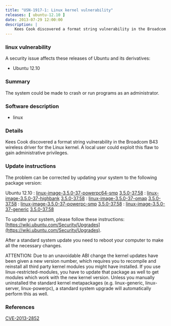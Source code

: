 ```yaml
---
title: "USN-1917-1: Linux kernel vulnerability"
releases: [ ubuntu-12.10 ]
date: 2013-07-29 12:00:00
description: |
    Kees Cook discovered a format string vulnerability in the Broadcom B43 wireless driver for the Linux kernel. A local user could exploit this flaw to gain administrative privileges. 
--- 
```

 
### linux vulnerability

A security issue affects these releases of Ubuntu and its derivatives:

* Ubuntu 12.10

### Summary

The system could be made to crash or run programs as an administrator. 

### Software description

* linux 

### Details

Kees Cook discovered a format string vulnerability in the Broadcom B43 wireless driver for the Linux kernel. A local user could exploit this flaw to gain administrative privileges. 

### Update instructions

The problem can be corrected by updating your system to the following package version:

Ubuntu 12.10
 : [linux-image-3.5.0-37-powerpc64-smp](https://launchpad.net/ubuntu/+source/linux) <span> [3.5.0-37.58](https://launchpad.net/ubuntu/+source/linux/3.5.0-37.58) </span> 
 : [linux-image-3.5.0-37-highbank](https://launchpad.net/ubuntu/+source/linux) <span> [3.5.0-37.58](https://launchpad.net/ubuntu/+source/linux/3.5.0-37.58) </span> 
 : [linux-image-3.5.0-37-omap](https://launchpad.net/ubuntu/+source/linux) <span> [3.5.0-37.58](https://launchpad.net/ubuntu/+source/linux/3.5.0-37.58) </span> 
 : [linux-image-3.5.0-37-powerpc-smp](https://launchpad.net/ubuntu/+source/linux) <span> [3.5.0-37.58](https://launchpad.net/ubuntu/+source/linux/3.5.0-37.58) </span> 
 : [linux-image-3.5.0-37-generic](https://launchpad.net/ubuntu/+source/linux) <span> [3.5.0-37.58](https://launchpad.net/ubuntu/+source/linux/3.5.0-37.58) </span> 

To update your system, please follow these instructions: [https://wiki.ubuntu.com/Security/Upgrades](https://wiki.ubuntu.com/Security/Upgrades).

After a standard system update you need to reboot your computer to make all the necessary changes.

ATTENTION: Due to an unavoidable ABI change the kernel updates have been given a new version number, which requires you to recompile and reinstall all third party kernel modules you might have installed. If you use linux-restricted-modules, you have to update that package as well to get modules which work with the new kernel version. Unless you manually uninstalled the standard kernel metapackages (e.g. linux-generic, linux-server, linux-powerpc), a standard system upgrade will automatically perform this as well. 

### References

 [CVE-2013-2852](http://people.ubuntu.com/~ubuntu-security/cve/CVE-2013-2852)
 
